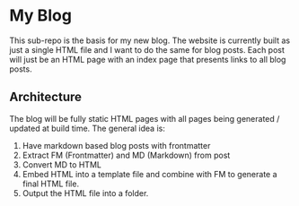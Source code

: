 # My Blog

This sub-repo is the basis for my new blog. The website is currently built as just a single HTML file and I want to do the same for blog posts. Each post will just be an HTML page with an index page that presents links to all blog posts.

## Architecture

The blog will be fully static HTML pages with all pages being generated / updated at build time. The general idea is:

1. Have markdown based blog posts with frontmatter
2. Extract FM (Frontmatter) and MD (Markdown) from post
3. Convert MD to HTML
4. Embed HTML into a template file and combine with FM to generate a final HTML file.
5. Output the HTML file into a folder.
